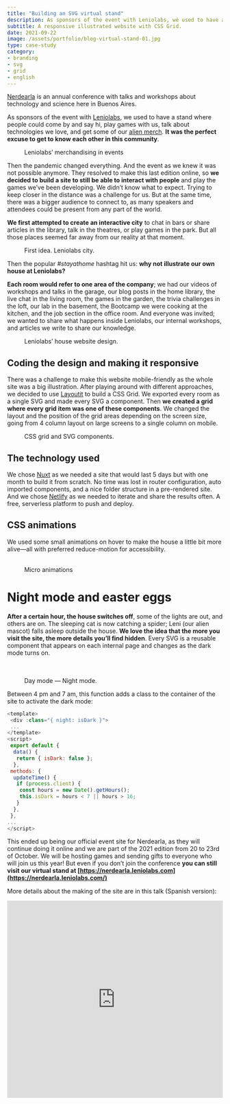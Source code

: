 ```yaml
---
title: "Building an SVG virtual stand"
description: As sponsors of the event with Leniolabs, we used to have a stand where people could come by and say hi, play games with us, talk about technologies we love, and get some of our alien merch. It was the perfect excuse to get to know each other in this community.
subtitle: A responsive illustrated website with CSS Grid.
date: 2021-09-22
image: /assets/portfolio/blog-virtual-stand-01.jpg
type: case-study
category: 
- branding
- svg
- grid
- english
---
```


[Nerdearla](https://nerdear.la/) is an annual conference with talks and workshops about technology and science here in Buenos Aires.

As sponsors of the event with [Leniolabs](https://www.leniolabs.com/), we used to have a stand where people could come by and say hi, play games with us, talk about technologies we love, and get some of our [alien merch](https://www.behance.net/gallery/90294769/Leniolabs_-merchandising). **It was the perfect excuse to get to know each other in this community**.

<figure>
    <img src="/portfolio/portfoliofportfolii/portfolio-virtual-stand-02.jpg" alt="">
	<figcaption>Leniolabs’ merchandising in events</figcaption>
</figure>

Then the pandemic changed everything. And the event as we knew it was not possible anymore. They resolved to make this last edition online, so **we decided to build a site to still be able to interact with people** and play the games we’ve been developing. We didn’t know what to expect. Trying to keep closer in the distance was a challenge for us. But at the same time, there was a bigger audience to connect to, as many speakers and attendees could be present from any part of the world.

**We first attempted to create an interactive city** to chat in bars or share articles in the library, talk in the theatres, or play games in the park. But all those places seemed far away from our reality at that moment.

<figure>
    <img src="/portfolio/portfoliofportfolii/portfolio-virtual-stand-03.jpg" alt="">
	<figcaption>First idea. Leniolabs city.</figcaption>
</figure>

Then the popular *\#stayathome* hashtag hit us: **why not illustrate our own house at Leniolabs?**

**Each room would refer to one area of the company**; we had our videos of workshops and talks in the garage, our blog posts in the home library, the live chat in the living room, the games in the garden, the trivia challenges in the loft, our lab in the basement, the Bootcamp we were cooking at the kitchen, and the job section in the office room. And everyone was invited; we wanted to share what happens inside Leniolabs, our internal workshops, and articles we write to share our knowledge.

<figure>
    <img src="/portfolio/portfoliofportfolii/portfolio-virtual-stand-04.jpg" alt="">
	<figcaption>Leniolabs’ house website design.</figcaption>
</figure>

## Coding the design and making it responsive

There was a challenge to make this website mobile-friendly as the whole site was a big illustration. After playing around with different approaches, we decided to use [Layoutit](https://grid.layoutit.com/) to build a CSS Grid. We exported every room as a single SVG and made every SVG a component. Then **we created a grid where every grid item was one of these components**. We changed the layout and the position of the grid areas depending on the screen size, going from 4 column layout on large screens to a single column on mobile.

<figure>
    <img src="/portfolio/portfoliofportfolii/portfolio-virtual-stand-05.gif" alt="">
	<figcaption>CSS grid and SVG components.</figcaption>
</figure>


## The technology used

We chose [Nuxt](https://nuxtjs.org/) as we needed a site that would last 5 days but with one month to build it from scratch. No time was lost in router configuration, auto imported components, and a nice folder structure in a pre-rendered site. And we chose [Netlify](https://www.netlify.com/) as we needed to iterate and share the results often. A free, serverless platform to push and deploy.

## CSS animations

We used some small animations on hover to make the house a little bit more alive—all with preferred reduce-motion for accessibility.

<figure class="grid-gifs">
    <img src="/portfolio/portfoliofportfolii/portfolio-virtual-stand-06.gif" alt="">
    <img src="/portfolio/portfoliofportfolii/portfolio-virtual-stand-07.gif" alt="">
    <img src="/portfolio/portfoliofportfolii/portfolio-virtual-stand-08.gif" alt="">
    <img src="/portfolio/portfoliofportfolii/portfolio-virtual-stand-09.gif" alt="">
    <img src="/portfolio/portfoliofportfolii/portfolio-virtual-stand-10.gif" alt="">
    <img src="/portfolio/portfoliofportfolii/portfolio-virtual-stand-11.gif" alt="">
  <figcaption>Micro animations</figcaption>
</figure>

# Night mode and easter eggs

**After a certain hour, the house switches off**, some of the lights are out, and others are on. The sleeping cat is now catching a spider; Leni (our alien mascot) falls asleep outside the house. **We love the idea that the more you visit the site, the more details you’ll find hidden**. Every SVG is a reusable component that appears on each internal page and changes as the dark mode turns on.

<figure>
    <img src="/portfolio/portfoliofportfolii/portfolio-virtual-stand-12.gif" alt="">
    <img src="/portfolio/portfoliofportfolii/portfolio-virtual-stand-13.gif" alt="">
  <div class="grid-gifs-two">
    <img src="/portfolio/portfoliofportfolii/portfolio-virtual-stand-14.gif" alt="">
    <img src="/portfolio/portfoliofportfolii/portfolio-virtual-stand-15.gif" alt="">
    <figcaption>Day mode — Night mode.</figcaption>
  </div>
</figure>

Between 4 pm and 7 am, this function adds a class to the container of the site to activate the dark mode:

```javascript
<template>
 <div :class="{ night: isDark }">
 ...
</template>
<script>
 export default {
  data() {
   return { isDark: false };
  },
 methods: {
  updateTime() {
   if (process.client) { 
    const hours = new Date().getHours();
    this.isDark = hours < 7 || hours > 16;
   }
  },
 },
...
</script>
```

This ended up being our official event site for Nerdearla, as they will continue doing it online and we are part of the 2021 edition from 20 to 23rd of October. We will be hosting games and sending gifts to everyone who will join us this year! But even if you don’t join the conference **you can still visit our virtual stand at [https://nerdearla.leniolabs.com](https://nerdearla.leniolabs.com/)**

More details about the making of the site are in this talk (Spanish version):

<iframe width="100%" height="460" src="https://www.youtube.com/embed/fUTEryzf6ag" title="YouTube video player" frameborder="0" allow="accelerometer; autoplay; clipboard-write; encrypted-media; gyroscope; picture-in-picture" allowfullscreen></iframe>
